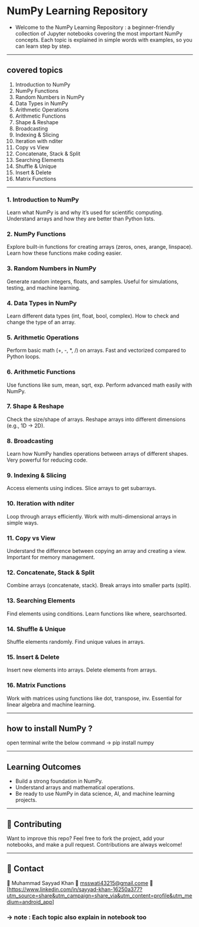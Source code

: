 # NumPy Learning Repository

- Welcome to the NumPy Learning Repository : a beginner-friendly collection of Jupyter notebooks covering the most important NumPy concepts. Each topic is explained in simple words with examples, so you can learn step by step.

---

## covered topics 
1. Introduction to NumPy
2. NumPy Functions
3. Random Numbers in NumPy
4. Data Types in NumPy
5. Arithmetic Operations
6. Arithmetic Functions
7. Shape & Reshape
8. Broadcasting
9. Indexing & Slicing
10. Iteration with nditer
11. Copy vs View
12. Concatenate, Stack & Split
13. Searching Elements
14. Shuffle & Unique
15. Insert & Delete
16. Matrix Functions

---

### 1. Introduction to NumPy
Learn what NumPy is and why it’s used for scientific computing.
Understand arrays and how they are better than Python lists.
### 2. NumPy Functions
Explore built-in functions for creating arrays (zeros, ones, arange, linspace).
Learn how these functions make coding easier.
### 3. Random Numbers in NumPy
Generate random integers, floats, and samples.
Useful for simulations, testing, and machine learning.
### 4. Data Types in NumPy
Learn different data types (int, float, bool, complex).
How to check and change the type of an array.
### 5. Arithmetic Operations
Perform basic math (+, -, *, /) on arrays.
Fast and vectorized compared to Python loops.
### 6. Arithmetic Functions
Use functions like sum, mean, sqrt, exp.
Perform advanced math easily with NumPy.
### 7. Shape & Reshape
Check the size/shape of arrays.
Reshape arrays into different dimensions (e.g., 1D → 2D).
### 8. Broadcasting
Learn how NumPy handles operations between arrays of different shapes.
Very powerful for reducing code.
### 9. Indexing & Slicing
Access elements using indices.
Slice arrays to get subarrays.
### 10. Iteration with nditer
Loop through arrays efficiently.
Work with multi-dimensional arrays in simple ways.
### 11. Copy vs View
Understand the difference between copying an array and creating a view.
Important for memory management.
### 12. Concatenate, Stack & Split
Combine arrays (concatenate, stack).
Break arrays into smaller parts (split).
### 13. Searching Elements
Find elements using conditions.
Learn functions like where, searchsorted.
### 14. Shuffle & Unique
Shuffle elements randomly.
Find unique values in arrays.
### 15. Insert & Delete
Insert new elements into arrays.
Delete elements from arrays.
### 16. Matrix Functions
Work with matrices using functions like dot, transpose, inv.
Essential for linear algebra and machine learning.

---

## how to install NumPy ?
open terminal write the below command
-> pip install numpy

---

## Learning Outcomes

- Build a strong foundation in NumPy.
- Understand arrays and mathematical operations.
- Be ready to use NumPy in data science, AI, and machine learning projects.

--- 

## 🤝 Contributing
Want to improve this repo? Feel free to fork the project, add your notebooks, and make a pull request. Contributions are always welcome!

---

## 📩 Contact
👤 Muhammad Sayyad Khan
📧 msswati43215@gmail.come
🔗 [https://www.linkedin.com/in/sayyad-khan-16250a377?utm_source=share&utm_campaign=share_via&utm_content=profile&utm_medium=android_app]

### -> note : Each topic also explain in notebook too